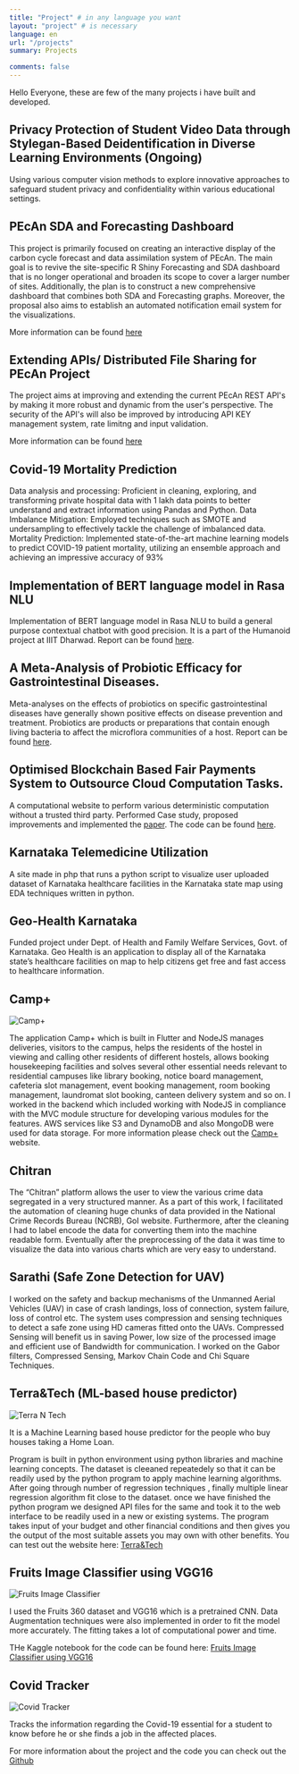 ```yaml
---
title: "Project" # in any language you want
layout: "project" # is necessary
language: en
url: "/projects"
summary: Projects

comments: false
---
```


Hello Everyone, these are few of the many projects i have built and developed. 

## Privacy Protection of Student Video Data through Stylegan-Based Deidentification in Diverse Learning Environments (Ongoing)
Using various computer vision methods to explore innovative approaches to safeguard student privacy and confidentiality within various educational settings.   

## PEcAn SDA and Forecasting Dashboard
This project is primarily focused on creating an interactive display of the carbon cycle forecast and data assimilation system of PEcAn. The main goal is to revive the site-specific R Shiny Forecasting and SDA dashboard that is no longer operational and broaden its scope to cover a larger number of sites. Additionally, the plan is to construct a new comprehensive dashboard that combines both SDA and Forecasting graphs. Moreover, the proposal also aims to establish an automated notification email system for the visualizations.

More information can be found [here](https://koolgax99.github.io/posts/gsoc-2023-final-report/)

## Extending APIs/ Distributed File Sharing for PEcAn Project
The project aims at improving and extending the current PEcAn REST API's by making it more robust and dynamic from the user's perspective. The security of the API's will also be improved by introducing API KEY management system, rate limitng and input validation.

More information can be found [here](https://koolgax99.github.io/posts/gsoc-2022-final-report/)

## Covid-19 Mortality Prediction
Data analysis and processing: Proficient in cleaning, exploring, and transforming private hospital data with 1 lakh data points to better understand and extract information using Pandas and Python. Data Imbalance Mitigation: Employed techniques such as SMOTE and undersampling to effectively tackle the challenge of imbalanced data. Mortality Prediction: Implemented state-of-the-art machine learning models to predict COVID-19 patient
mortality, utilizing an ensemble approach and achieving an impressive accuracy of 93%

## Implementation of BERT language model in Rasa NLU
Implementation of BERT language model in Rasa NLU to build a general purpose contextual chatbot with good precision. It is a part of the Humanoid project at IIIT Dharwad. 
Report can be found [here](https://www.academia.edu/80460128/Implementation_of_BERT_language_model_in_Rasa_NLU). 

## A Meta-Analysis of Probiotic Efficacy for Gastrointestinal Diseases.
Meta-analyses on the effects of probiotics on specific gastrointestinal diseases have generally shown positive effects on disease prevention and treatment. Probiotics are products or preparations that contain enough living bacteria to affect the microflora communities of a host. 
Report can be found [here](https://www.academia.edu/79009278/A_Meta_Analysis_of_Probiotic_Efficacy_for_Gastrointestinal_Diseases). 

## Optimised Blockchain Based Fair Payments System to Outsource Cloud Computation Tasks.
A computational website to perform various deterministic computation without a trusted third party. Performed Case study, proposed improvements and implemented the [paper](https://ieeexplore.ieee.org/document/9406033). The code can be found [here](https://github.com/Pekanu/Pekanu-Compute-Engine).

## Karnataka Telemedicine Utilization
A site made in php that runs a python script to visualize user uploaded dataset of Karnataka healthcare facilities in the Karnataka state map using EDA techniques written in python.

## Geo-Health Karnataka
Funded project under Dept. of Health and Family Welfare Services, Govt. of Karnataka. Geo Health is an application to display all of the Karnataka state’s healthcare facilities on map to help citizens get free and fast access to healthcare information.

## Camp+

![Camp+](/img/camp+.png)

The application Camp+ which is built in Flutter and NodeJS manages deliveries, visitors to the campus, helps the residents of the hostel in viewing and calling other residents of different hostels, allows booking housekeeping facilities and solves several other essential needs relevant to residential campuses like library booking, notice board management, cafeteria slot management, event booking management, room booking management, laundromat slot booking, canteen delivery system and so on.
I worked in the backend which included working with NodeJS in compliance with the MVC module structure for developing various modules for the features. AWS services like S3 and DynamoDB and also MongoDB were used for data storage. For more information please check out the [Camp+](https://camplus.network/) website.

## Chitran

The “Chitran” platform allows the user to view the various crime data segregated in a very structured manner. As a part of this work, I facilitated the automation of cleaning huge chunks of data provided in the National Crime Records Bureau (NCRB), GoI website. Furthermore, after the cleaning I had to label encode the data for converting them into the machine readable form. Eventually after the preprocessing of the data it was time to visualize the data into various charts which are very easy to understand.

## Sarathi (Safe Zone Detection for UAV)

I worked on the safety and backup mechanisms of the Unmanned Aerial Vehicles (UAV) in case of crash landings, loss of connection, system failure, loss of control etc. The system uses compression and sensing techniques to detect a safe zone using HD cameras fitted onto the UAVs. Compressed Sensing will benefit us in saving Power, low size of the processed image and efficient use of Bandwidth for communication. I worked on the Gabor filters, Compressed Sensing, Markov Chain Code and Chi Square Techniques.

## Terra&Tech (ML-based house predictor)

![Terra N Tech](/img/terrantech.png)

It is a Machine Learning based house predictor for the people who buy houses taking a Home Loan.

Program is built in python environment using python libraries and machine learning concepts. The dataset is cleeaned repeatedely so that it can be readily used by the python program to apply machine learning algorithms. After going through number of regression techniques , finally multiple linear regression algorithm fit close to the dataset. once we have finished the python program we designed API files for the same and took it to the web interface to be readily used in a new or existing systems. The program takes input of your budget and other financial conditions and then gives you the output of the most suitable assets you may own with other benefits. You can test out the website here: [Terra&Tech](https://codecops-hackathon.herokuapp.com/)

## Fruits Image Classifier using VGG16
![Fruits Image Classifier](/img/image-classifier.png)

I used the Fruits 360 dataset and VGG16 which is a pretrained CNN. Data Augmentation techniques were also implemented in order to fit the model more accurately. The fitting takes a lot of computational power and time.

THe Kaggle notebook for the code can be found here: [Fruits Image Classifier using VGG16](https://www.kaggle.com/niharsanda/fruits-image-classifier-using-vgg16)

## Covid Tracker

![Covid Tracker](/img/covid-tracker.png)

Tracks the information regarding the Covid-19 essential for a student to know before he or she finds a job in the affected places.

For more information about the project and the code you can check out the [Github](https://github.com/koolgax99/Covid-19-Tracker)
